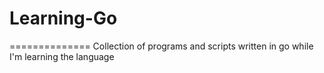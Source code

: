 # Learning-Go
==============
Collection of programs and scripts written in go while I'm learning the language
